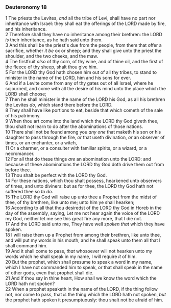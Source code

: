### Deuteronomy 18

1 The priests the Levites, *and* all the tribe of Levi, shall have no part nor inheritance with Israel: they shall eat the offerings of the LORD made by fire, and his inheritance.  
2 Therefore shall they have no inheritance among their brethren: the LORD *is* their inheritance, as he hath said unto them.  
3 And this shall be the priest's due from the people, from them that offer a sacrifice, whether *it be* ox or sheep; and they shall give unto the priest the shoulder, and the two cheeks, and the maw.  
4 The firstfruit *also* of thy corn, of thy wine, and of thine oil, and the first of the fleece of thy sheep, shalt thou give him.  
5 For the LORD thy God hath chosen him out of all thy tribes, to stand to minister in the name of the LORD, him and his sons for ever.  
6 And if a Levite come from any of thy gates out of all Israel, where he sojourned, and come with all the desire of his mind unto the place which the LORD shall choose;  
7 Then he shall minister in the name of the LORD his God, as all his brethren the Levites *do*, which stand there before the LORD.  
8 They shall have like portions to eat, beside that which cometh of the sale of his patrimony.  
9 When thou art come into the land which the LORD thy God giveth thee, thou shalt not learn to do after the abominations of those nations.  
10 There shall not be found among you *any one* that maketh his son or his daughter to pass through the fire, *or* that useth divination, *or* an observer of times, or an enchanter, or a witch,  
11 Or a charmer, or a consulter with familiar spirits, or a wizard, or a necromancer.  
12 For all that do these things *are* an abomination unto the LORD: and because of these abominations the LORD thy God doth drive them out from before thee.  
13 Thou shalt be perfect with the LORD thy God.  
14 For these nations, which thou shalt possess, hearkened unto observers of times, and unto diviners: but as for thee, the LORD thy God hath not suffered thee so *to do*.  
15 The LORD thy God will raise up unto thee a Prophet from the midst of thee, of thy brethren, like unto me; unto him ye shall hearken;  
16 According to all that thou desiredst of the LORD thy God in Horeb in the day of the assembly, saying, Let me not hear again the voice of the LORD my God, neither let me see this great fire any more, that I die not.  
17 And the LORD said unto me, They have well *spoken that* which they have spoken.  
18 I will raise them up a Prophet from among their brethren, like unto thee, and will put my words in his mouth; and he shall speak unto them all that I shall command him.  
19 And it shall come to pass, *that* whosoever will not hearken unto my words which he shall speak in my name, I will require *it* of him.  
20 But the prophet, which shall presume to speak a word in my name, which I have not commanded him to speak, or that shall speak in the name of other gods, even that prophet shall die.  
21 And if thou say in thine heart, How shall we know the word which the LORD hath not spoken?  
22 When a prophet speaketh in the name of the LORD, if the thing follow not, nor come to pass, that *is* the thing which the LORD hath not spoken, *but* the prophet hath spoken it presumptuously: thou shalt not be afraid of him.  

